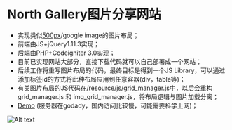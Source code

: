 North Gallery图片分享网站
======
* 实现类似[500px](https://500px.com/popular)/google image的图片布局；
* 前端由JS+jQuery1.11.3实现；
* 后端由PHP+Codeigniter 3.0实现；
* 目前已实现网站大部分，直接下载代码就可以自己部署成一个网站；
* 后续工作将重写图片布局的代码，最终目标是得到一个JS Library，可以通过添加标签id的方式将此种布局应用到任意容器(div，table等)；
* 有关图片布局的JS代码在[/resource/js/grid_manager.js](https://github.com/hellosummer0604/fan_gallery_in/blob/test/resource/js/grid_manager.js)中，以后会重构grid_manager.js 和 img_grid_manager.js，将布局逻辑与图片加载分离；
* [Demo](http://north.gallery/) (服务器在godady，国内访问比较慢，可能需要科学上网)；

![Alt text](/screenShots/large-screen.png?raw=true "Screen shot")
